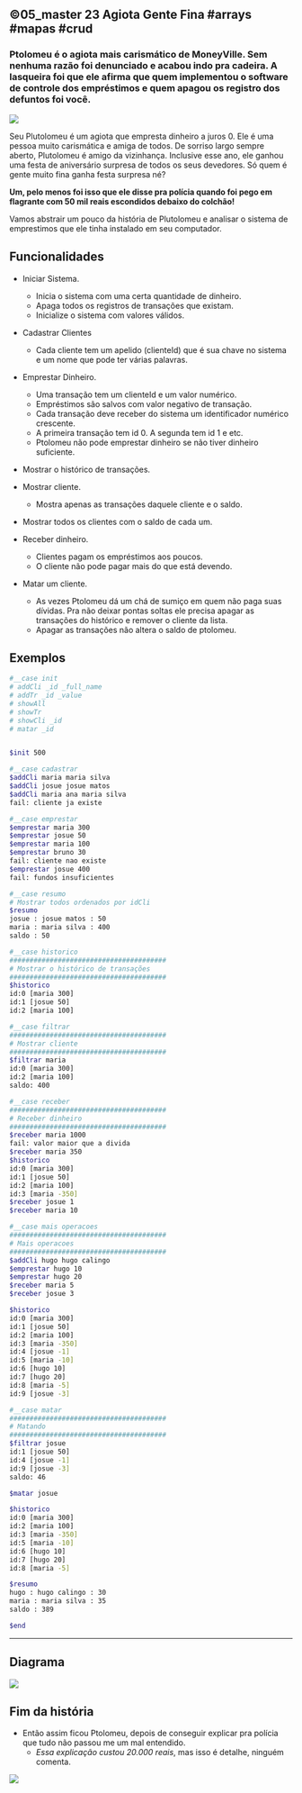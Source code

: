 ## ©05_master 23 Agiota Gente Fina #arrays #mapas #crud
### Ptolomeu é o agiota mais carismático de MoneyVille. Sem nenhuma razão foi denunciado e acabou indo pra cadeira. A lasqueira foi que ele afirma que quem implementou o software de controle dos empréstimos e quem apagou os registro dos defuntos foi você.
![](figura.jpg)

Seu Plutolomeu é um agiota que empresta dinheiro a juros 0. Ele é uma pessoa muito carismática e amiga de todos. De sorriso largo sempre aberto, Plutolomeu é amigo da vizinhança. Inclusive esse ano, ele ganhou uma festa de aniversário surpresa de todos os seus devedores. Só quem é gente muito fina ganha festa surpresa né?

**Um, pelo menos foi isso que ele disse pra polícia quando foi pego em flagrante com 50 mil reais escondidos debaixo do colchão!**

Vamos abstrair um pouco da história de Plutolomeu e analisar o sistema de emprestimos que ele tinha instalado em seu computador.

## Funcionalidades

- Iniciar Sistema.
    - Inicia o sistema com uma certa quantidade de dinheiro.
    - Apaga todos os registros de transações que existam.
    - Inicialize o sistema com valores válidos.

- Cadastrar Clientes
    - Cada cliente tem um apelido (clienteId) que é sua chave no sistema e um nome que pode ter várias palavras.

- Emprestar Dinheiro.
    - Uma transação tem um clienteId e um valor numérico.
    - Empréstimos são salvos com valor negativo de transação.
    - Cada transação deve receber do sistema um identificador numérico crescente.
    - A primeira transação tem id 0. A segunda tem id 1 e etc.
    - Ptolomeu não pode emprestar dinheiro se não tiver dinheiro suficiente.
- Mostrar o histórico de transações.
- Mostrar cliente. 
    - Mostra apenas as transações daquele cliente e o saldo.
- Mostrar todos os clientes com o saldo de cada um.

- Receber dinheiro.
    - Clientes pagam os empréstimos aos poucos.
    - O cliente não pode pagar mais do que está devendo.

- Matar um cliente.    
    - As vezes Ptolomeu dá um chá de sumiço em quem não paga suas dívidas. Pra não deixar pontas soltas ele precisa apagar as transações do histórico e remover o cliente da lista. 
    - Apagar as transações não altera o saldo de ptolomeu.


## Exemplos

```bash
#__case init
# addCli _id _full_name
# addTr _id _value
# showAll
# showTr
# showCli _id
# matar _id


$init 500

#__case cadastrar
$addCli maria maria silva
$addCli josue josue matos
$addCli maria ana maria silva
fail: cliente ja existe

#__case emprestar
$emprestar maria 300
$emprestar josue 50
$emprestar maria 100
$emprestar bruno 30
fail: cliente nao existe
$emprestar josue 400
fail: fundos insuficientes

#__case resumo
# Mostrar todos ordenados por idCli
$resumo
josue : josue matos : 50
maria : maria silva : 400
saldo : 50

#__case historico
#######################################
# Mostrar o histórico de transações
#######################################
$historico
id:0 [maria 300]
id:1 [josue 50]
id:2 [maria 100]

#__case filtrar
#######################################
# Mostrar cliente
#######################################
$filtrar maria
id:0 [maria 300]
id:2 [maria 100]
saldo: 400

#__case receber
#######################################
# Receber dinheiro
#######################################
$receber maria 1000
fail: valor maior que a divida
$receber maria 350
$historico
id:0 [maria 300]
id:1 [josue 50]
id:2 [maria 100]
id:3 [maria -350]
$receber josue 1
$receber maria 10

#__case mais operacoes
#######################################
# Mais operacoes
#######################################
$addCli hugo hugo calingo
$emprestar hugo 10
$emprestar hugo 20
$receber maria 5
$receber josue 3

$historico
id:0 [maria 300]
id:1 [josue 50]
id:2 [maria 100]
id:3 [maria -350]
id:4 [josue -1]
id:5 [maria -10]
id:6 [hugo 10]
id:7 [hugo 20]
id:8 [maria -5]
id:9 [josue -3]

#__case matar
#######################################
# Matando
#######################################
$filtrar josue
id:1 [josue 50]
id:4 [josue -1]
id:9 [josue -3]
saldo: 46

$matar josue

$historico
id:0 [maria 300]
id:2 [maria 100]
id:3 [maria -350]
id:5 [maria -10]
id:6 [hugo 10]
id:7 [hugo 20]
id:8 [maria -5]

$resumo
hugo : hugo calingo : 30
maria : maria silva : 35
saldo : 389

$end
```

***
## Diagrama
![](diagrama.png)

## Fim da história

- Então assim ficou Ptolomeu, depois de conseguir explicar pra polícia que tudo não passou me um mal entendido. 
    - *Essa explicação custou 20.000 reais*, mas isso é detalhe, ninguém comenta.

![](ptolomeu.jpg)
